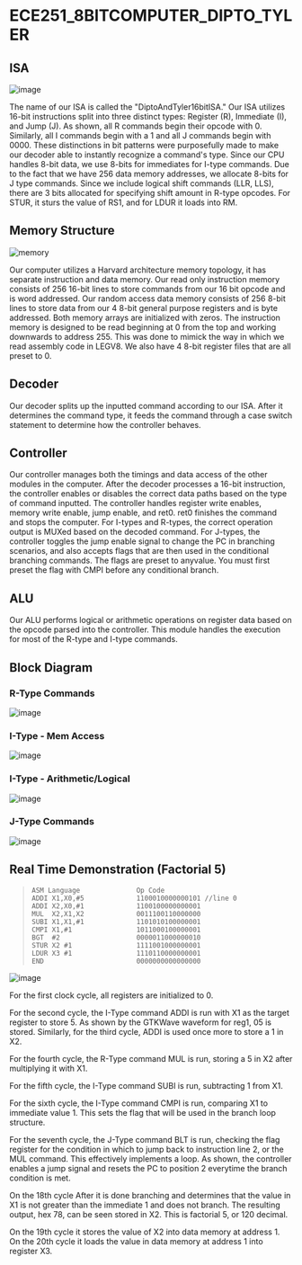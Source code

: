 # ECE251_8BITCOMPUTER_DIPTO_TYLER

## ISA
![image](https://user-images.githubusercontent.com/73661624/168518660-31f5fd94-3834-4bee-b2ec-0a5caa68b658.png)

The name of our ISA is called the "DiptoAndTyler16bitISA." Our ISA utilizes 16-bit instructions split into three distinct types: Register (R), Immediate (I), and Jump (J). As shown, all R commands begin their opcode with 0. Similarly, all I commands begin with a 1 and all J commands begin with 0000. These distinctions in bit patterns were purposefully made to make our decoder able to instantly recognize a command's type. Since our CPU handles 8-bit data, we use 8-bits for immediates for I-type commands. Due to the fact that we have 256 data memory addresses, we allocate 8-bits for J type commands. Since we include logical shift commands (LLR, LLS), there are 3 bits allocated for specifying shift amount in R-type opcodes. For STUR, it sturs the value of RS1, and for LDUR it loads into RM.

## Memory Structure
![memory](https://user-images.githubusercontent.com/73661624/168411484-789eac2c-4a5e-4749-b3dc-24fc11a2f668.jpg)

Our computer utilizes a Harvard architecture memory topology, it has separate instruction and data memory. Our read only instruction memory consists of 256 16-bit lines to store commands from our 16 bit opcode and is word addressed. Our random access data memory consists of 256 8-bit lines to store data from our 4 8-bit general purpose registers and is byte addressed. Both memory arrays are initialized with zeros. The instruction memory is designed to be read beginning at 0 from the top and working downwards to address 255. This was done to mimick the way in which we read assembly code in LEGV8. We also have 4 8-bit register files that are all preset to 0.

## Decoder
Our decoder splits up the inputted command according to our ISA. After it determines the command type, it feeds the command through a case switch statement to determine how the controller behaves. 

## Controller
Our controller manages both the timings and data access of the other modules in the computer. After the decoder processes a 16-bit instruction, the controller enables or disables the correct data paths based on the type of command inputted. The controller handles register write enables, memory write enable, jump enable, and ret0. ret0 finishes the command and stops the computer. For I-types and R-types, the correct operation output is MUXed based on the decoded command. For J-types, the controller toggles the jump enable signal to change the PC in branching scenarios, and also accepts flags that are then used in the conditional branching commands. The flags are preset to anyvalue. You must first preset the flag with CMPI before any conditional branch.

## ALU
Our ALU performs logical or arithmetic operations on register data based on the opcode parsed into the controller. This module handles the execution for most of the R-type and I-type commands. 

## Block Diagram

### R-Type Commands
![image](https://user-images.githubusercontent.com/73661624/168454807-0177bf9d-5cbe-4426-a63a-260496325be0.png)

### I-Type - Mem Access
![image](https://user-images.githubusercontent.com/73661624/168454901-03550f38-7b67-4851-b287-599f16f7464a.png)

### I-Type - Arithmetic/Logical
![image](https://user-images.githubusercontent.com/73661624/168454892-048b6675-5fc3-4053-a220-98611696dba3.png)

### J-Type Commands
![image](https://user-images.githubusercontent.com/73661624/168454859-b61514a3-99ea-45dc-8d02-8ac88413422c.png)


## Real Time Demonstration (Factorial 5)
>     ASM Language              Op Code
>     ADDI X1,X0,#5             1100010000000101 //line 0
>     ADDI X2,X0,#1             1100100000000001
>     MUL  X2,X1,X2             0011100110000000
>     SUBI X1,X1,#1             1101010100000001
>     CMPI X1,#1                1011000100000001
>     BGT  #2                   0000011000000010
>     STUR X2 #1                1111001000000001
>     LDUR X3 #1                1110110000000001
>     END                       0000000000000000

![image](https://user-images.githubusercontent.com/73661624/168452265-0b4e46d0-4c0b-4cec-b0b8-b38747cc71fc.png)

For the first clock cycle, all registers are initialized to 0.

For the second cycle, the I-Type command ADDI is run with X1 as the target register to store 5. As shown by the GTKWave waveform for reg1, 05 is stored. Similarly, for the third cycle, ADDI is used once more to store a 1 in X2. 

For the fourth cycle, the R-Type command MUL is run, storing a 5 in X2 after multiplying it with X1. 

For the fifth cycle, the I-Type command SUBI is run, subtracting 1 from X1.

For the sixth cycle, the I-Type command CMPI is run, comparing X1 to immediate value 1. This sets the flag that will be used in the branch loop structure.

For the seventh cycle, the J-Type command BLT is run, checking the flag register for the condition in which to jump back to instruction line 2, or the MUL command. This effectively implements a loop. As shown, the controller enables a jump signal and resets the PC to position 2 everytime the branch condition is met. 
 
On the 18th cycle After it is done branching and determines that the value in X1 is not greater than the immediate 1 and does not branch. The resulting output, hex 78, can be seen stored in X2. This is factorial 5, or 120 decimal. 

On the 19th cycle it stores the value of X2 into data memory at address 1.
On the 20th cycle it loads the value in data memory at address 1 into register X3.
